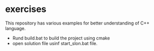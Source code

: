 # exercises
This repository has various examples for better understanding of C++ language.

* Rund build.bat to build the project using cmake
* open solution file usinf start_slon.bat file.

